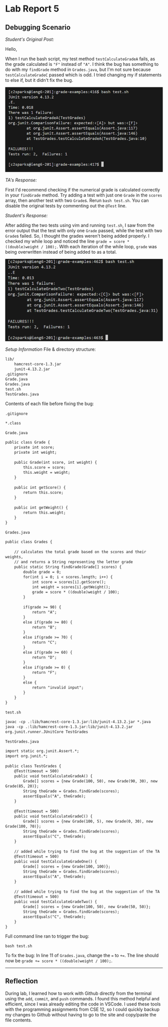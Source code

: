 # Lab Report 5

## Debugging Scenario
_Student's Original Post:_

Hello,

When I run the bash script, my test method `testCalculateGradeA` fails, as the grade calculated is `"F"` instead of `"A"`. I think the bug has something to do with my `findGrade` method in `Grades.java`, but I'm not sure because `testCalculateGradeC` passed which is odd. I tried changing my if statements to else if, but it didn't fix the bug.

![error output](symptom.png)

_TA's Response:_

First I'd recommend checking if the numerical grade is calculated correctly in your `findGrade` method. Try adding a test with just one `Grade` in the `scores` array, then another test with two `Grade`s. Rerun `bash test.sh`. You can disable the original tests by commenting out the `@Test` line.

_Student's Response:_

After adding the two tests using vim and running `test.sh`, I saw from the error output that the test with only one `Grade` passed, while the test with two `Grade`s failed. So, I thought the grades weren't being added properly. I checked my while loop and noticed the line `grade = score * ((double)weight / 100);`. With each iteration of the while loop, `grade` was being overwritten instead of being added to as a total.

![result of ta's suggestion](error-info.png)

_Setup Information_
File & directory structure:

```
lib/
	hamcrest-core-1.3.jar
	junit-4.13.2.jar
.gitignore
Grade.java
Grades.java
test.sh
TestGrades.java
```

Contents of each file before fixing the bug:

`.gitignore`
```
*.class
```
 
`Grade.java`
```
public class Grade {
    private int score;
    private int weight;

    public Grade(int score, int weight) {
        this.score = score;
        this.weight = weight;
    }

    public int getScore() {
        return this.score;
    }

    public int getWeight() {
        return this.weight;
    }
}
```
 
`Grades.java`
```
public class Grades {

    // calculates the total grade based on the scores and their weights,
    // and returns a String representing the letter grade
    public static String findGrade(Grade[] scores) {
        double grade = 0;
        for(int i = 0; i < scores.length; i++) {
            int score = scores[i].getScore();
            int weight = scores[i].getWeight();
            grade = score * ((double)weight / 100);
        }

        if(grade >= 90) {
            return "A";
        }
        else if(grade >= 80) {
            return "B";
        }
        else if(grade >= 70) {
            return "C";
        }
        else if(grade >= 60) {
            return "D";
        }
        else if(grade >= 0) {
            return "F";
        }
        else {
            return "invalid input";
        }
    }
}
```

`test.sh`
```
javac -cp .:lib/hamcrest-core-1.3.jar:lib/junit-4.13.2.jar *.java
java -cp .:lib/hamcrest-core-1.3.jar:lib/junit-4.13.2.jar org.junit.runner.JUnitCore TestGrades
```
 
`TestGrades.java`
```
import static org.junit.Assert.*;
import org.junit.*;

public class TestGrades {
    @Test(timeout = 500)
    public void testCalculateGradeA() {
        Grade[] scores = {new Grade(100, 50), new Grade(90, 30), new Grade(85, 20)};
        String theGrade = Grades.findGrade(scores);
        assertEquals("A", theGrade);
    }

    @Test(timeout = 500)
    public void testCalculateGradeC() {
        Grade[] scores = {new Grade(100, 5), new Grade(0, 30), new Grade(100, 70)};
        String theGrade = Grades.findGrade(scores);
        assertEquals("C", theGrade);
    }

    // added while trying to find the bug at the suggestion of the TA
    @Test(timeout = 500)
    public void testCalculateGradeOne() {
        Grade[] scores = {new Grade(100, 100)};
        String theGrade = Grades.findGrade(scores);
        assertEquals("A", theGrade);
    }

    // added while trying to find the bug at the suggestion of the TA
    @Test(timeout = 500)
    public void testCalculateGradeTwo() {
        Grade[] scores = {new Grade(100, 50), new Grade(50, 50)};
        String theGrade = Grades.findGrade(scores);
        assertEquals("C", theGrade);
    }
}
```

Full command line ran to trigger the bug:
```
bash test.sh
```
To fix the bug:
In line 11 of `Grades.java`, change the `=` to `+=`. The line should now be `grade += score * ((double)weight / 100);`.
  
---

## Reflection

During lab, I learned how to work with Github directly from the terminal using the `add`, `commit`, and `push` commands. I found this method helpful and efficient, since I was already editing the code in VSCode. I used these tools with the programming assignments from CSE 12, so I could quickly backup my changes to Github without having to go to the site and copy/paste the file contents.

